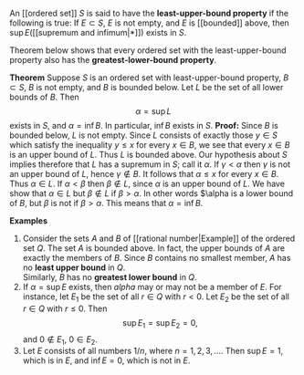 An [[ordered set]] $S$ is said to have the **least-upper-bound property** if the following is true:
If $E\subset S$, $E$ is not empty, and $E$ is [[bounded]] above, then $\sup E$([[supremum and infimum|*]]) exists in $S$.

Theorem below shows that every ordered set with the least-upper-bound property also has the **greatest-lower-bound property**. 

**Theorem**
Suppose $S$ is an ordered set with least-upper-bound property, $B\subset S$, $B$ is not empty, and $B$ is bounded below. Let $L$ be the set of all lower bounds of $B$. Then $$\alpha=\sup L$$exists in $S$, and $\alpha =\inf B$. In particular, $\inf B$ exists in $S$.
**Proof:** Since $B$ is bounded below, $L$ is not empty. Since $L$ consists of exactly those $y\in S$ which satisfy the inequality $y\le x$ for every $x\in B$, we see that every $x\in B$ is an upper bound of $L$. Thus $L$ is bounded above. Our hypothesis about $S$ implies therefore that $L$ has a supremum in $S$; call it $\alpha$.
If $\gamma<\alpha$ then $\gamma$ is not an upper bound of $L$, hence $\gamma\notin B$. It follows that $\alpha\le x$ for every $x\in B$. Thus $\alpha\in L$.
If $\alpha<\beta$ then $\beta\notin L$, since $\alpha$ is an upper bound of $L$.
We have show that $\alpha\in L$ but $\beta\notin L$ if $\beta>\alpha$. In other words $\alpha is a lower bound of $B$, but $\beta$ is not if $\beta>\alpha$. This means that $\alpha=\inf B$.

**Examples**
1. Consider the sets $A$ and $B$ of [[rational number|Example]] of the ordered set $Q$. The set $A$ is bounded above. In fact, the upper bounds of $A$ are exactly the members of $B$. Since $B$ contains no smallest member, $A$ has no **least upper bound** in $Q$.<br>Similarly, $B$ has no **greatest lower bound** in $Q$.
2. If $\alpha=\sup E$ exists, then $alpha$ may or may not be a member of $E$. For instance, let $E_1$ be the set of all $r\in Q$ with $r<0$. Let $E_2$ be the set of all $r\in Q$ with $r\le0$. Then $$\sup E_1=\sup E_2=0,$$and $0\notin E_1$, $0\in E_2$.
3. Let $E$ consists of all numbers $1/n$, where $n=1,2,3,...$. Then $\sup E=1$, which is in $E$, and $\inf E = 0$, which is not in $E$.